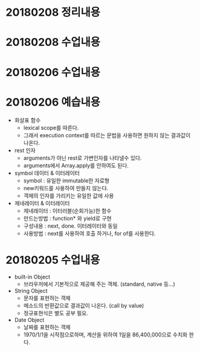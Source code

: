 # 20180208 정리내용 

# 20180208 수업내용 

# 20180206 수업내용 


# 20180206 예습내용 
- 화살표 함수 
   - lexical scope를 따른다. 
   - 그래서 execution context를 따르는 문법을 사용하면 원하지 않는 결과값이 나온다. 
- rest 인자 
   - arguments가 아닌 rest로 가변인자를 나타낼수 있다. 
   - arguments에서 Array.apply를 안하여도 된다. 
- symbol 데이터 & 이터레이터 
   - symbol : 유일한 immutable한 자료형 
   - new키워드를 사용하여 만들지 않는다. 
   - 객체의 인자를 가리키는 유일한 값에 사용 
- 제네레이터 & 이터레이터 
   - 제네레이터 : 이터러블(순회가능)한 함수
   - 만드는방법 : function* 와 yield로 구현 
   - 구성내용 : next, done. 이터레이터와 동일 
   - 사용방법 : next를 사용하여 호출 하거나, for of를 사용한다.


# 20180205 수업내용 
- built-in Object 
   - 브라우저에서 기본적으로 제공해 주는 객체. (standard, native 등...)
- String Object 
   - 문자를 표현하는 객체 
   - 메소드의 반환값으로 결과값이 나온다. (call by value)
   - 정규표현식은 별도 공부 필요.
- Date Object  
   - 날짜를 표현하는 객체 
   - 1970/1/1을 시작점으로하며, 계산을 위하여 1일을 86,400,000으로 수치화 한다. 
